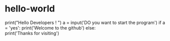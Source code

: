 # hello-world  
print("Hello Developers ! ")
a = input('DO you want to start the program')
if a = 'yes':
   print('Welcome to the github')
else:   
  print('Thanks for visiting')
